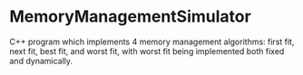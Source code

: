 # MemoryManagementSimulator

C++ program which implements 4 memory management algorithms: first fit, next fit, best fit, and worst fit, with worst fit being implemented both fixed and dynamically. 
